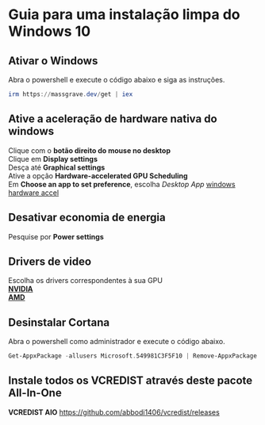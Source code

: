 # Guia para uma instalação limpa do Windows 10

## Ativar o Windows
Abra o powershell e execute o código abaixo e siga as instruções.
```powershell
irm https://massgrave.dev/get | iex
```

## Ative a aceleração de hardware nativa do windows
Clique com o **botão direito do mouse no desktop**<br>
Clique em **Display settings**<br>
Desça até **Graphical settings**<br>
Ative a opção **Hardware-accelerated GPU Scheduling**<br>
Em **Choose an app to set preference**, escolha *Desktop App*
[windows hardware accel](https://raw.githubusercontent.com/pedrobartolini/new-windows-guide/main/hardware-accel.png "windows hardware accel")


## Desativar economia de energia
Pesquise por **Power settings**


## Drivers de video
Escolha os drivers correspondentes à sua GPU<br>
[**NVIDIA**](https://www.nvidia.com/download/index.aspx)<br>
[**AMD**](https://www.amd.com/en/support)


## Desinstalar Cortana
Abra o powershell como administrador e execute o código abaixo.
```powershell
Get-AppxPackage -allusers Microsoft.549981C3F5F10 | Remove-AppxPackage
```

## Instale todos os VCREDIST através deste pacote All-In-One
**VCREDIST AIO** https://github.com/abbodi1406/vcredist/releases



